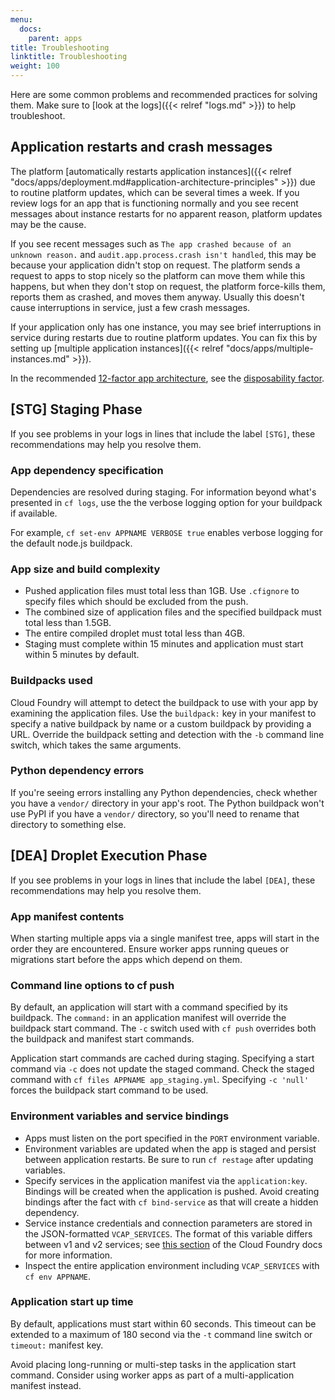 ```yaml
---
menu:
  docs:
    parent: apps
title: Troubleshooting
linktitle: Troubleshooting
weight: 100
---
```


Here are some common problems and recommended practices for solving them. Make sure to [look at the logs]({{< relref "logs.md" >}}) to help troubleshoot.

## Application restarts and crash messages

The platform [automatically restarts application instances]({{< relref "docs/apps/deployment.md#application-architecture-principles" >}}) due to routine platform updates, which can be several times a week. If you review logs for an app that is functioning normally and you see recent messages about instance restarts for no apparent reason, platform updates may be the cause.

If you see recent messages such as `The app crashed because of an unknown reason.` and `audit.app.process.crash isn't handled`, this may be because your application didn't stop on request. The platform sends a request to apps to stop nicely so the platform can move them while this happens, but when they don't stop on request, the platform force-kills them, reports them as crashed, and moves them anyway. Usually this doesn't cause interruptions in service, just a few crash messages.

If your application only has one instance, you may see brief interruptions in service during restarts due to routine platform updates. You can fix this by setting up [multiple application instances]({{< relref "docs/apps/multiple-instances.md" >}}).

In the recommended [12-factor app architecture](https://12factor.net/), see the [disposability factor](https://12factor.net/disposability).

## [STG] Staging Phase

If you see problems in your logs in lines that include the label `[STG]`, these recommendations may help you resolve them.

### App dependency specification

Dependencies are resolved during staging. For information beyond what's presented in `cf logs`, use the the verbose logging option for your buildpack if available.

For example, `cf set-env APPNAME VERBOSE true` enables verbose logging for the default node.js buildpack.

### App size and build complexity

- Pushed application files must total less than 1GB. Use `.cfignore` to specify files which should be excluded from the push.
- The combined size of application files and the specified buildpack must total less than 1.5GB.
- The entire compiled droplet must total less than 4GB.
- Staging must complete within 15 minutes and application must start within 5 minutes by default.

### Buildpacks used

Cloud Foundry will attempt to detect the buildpack to use with your app by examining the application files. Use the `buildpack:` key in your manifest to specify a native buildpack by name or a custom buildpack by providing a URL. Override the buildpack setting and detection with the `-b` command line switch, which takes the same arguments.

### Python dependency errors

If you're seeing errors installing any Python dependencies, check whether you have a `vendor/` directory in your app's root. The Python buildpack won't use PyPI if you have a `vendor/` directory, so you'll need to rename that directory to something else.

## [DEA] Droplet Execution Phase

If you see problems in your logs in lines that include the label `[DEA]`, these recommendations may help you resolve them.

### App manifest contents

When starting multiple apps via a single manifest tree, apps will start in the order they are encountered. Ensure worker apps running queues or migrations start before the apps which depend on them.

### Command line options to cf push

By default, an application will start with a command specified by its buildpack. The `command:` in an application manifest will override the buildpack start command. The `-c` switch used with `cf push` overrides both the buildpack and manifest start commands.

Application start commands are cached during staging. Specifying a start command via `-c` does not update the staged command. Check the staged command with `cf files APPNAME app_staging.yml`. Specifying `-c 'null'` forces the buildpack start command to be used.

### Environment variables and service bindings

- Apps must listen on the port specified in the `PORT` environment variable.
- Environment variables are updated when the app is staged and persist between application restarts. Be sure to run `cf restage` after updating variables.
- Specify services in the application manifest via the `application:key`. Bindings will be created when the application is pushed. Avoid creating bindings after the fact with `cf bind-service` as that will create a hidden dependency.
- Service instance credentials and connection parameters are stored in the JSON-formatted `VCAP_SERVICES`. The format of this variable differs between v1 and v2 services; see [this section](http://docs.cloudfoundry.org/devguide/deploy-apps/environment-variable.html#VCAP-SERVICES) of the Cloud Foundry docs for more information.
- Inspect the entire application environment including `VCAP_SERVICES` with `cf env APPNAME`.

### Application start up time

By default, applications must start within 60 seconds. This timeout can be extended to a maximum of 180 second via the `-t` command line switch or `timeout:` manifest key.

Avoid placing long-running or multi-step tasks in the application start command. Consider using worker apps as part of a multi-application manifest instead.
